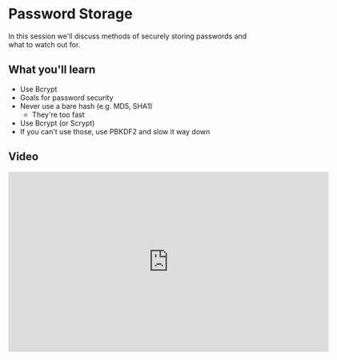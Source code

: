 Password Storage
================

In this session we'll discuss methods of securely storing passwords and what to watch out for.

What you'll learn
-----------------

- Use Bcrypt
- Goals for password security
- Never use a bare hash (e.g. MD5, SHA1)
	- They're too fast
- Use Bcrypt (or Scrypt)
- If you can't use those, use PBKDF2 and slow it way down

Video
-----

<iframe id="ytplayer" type="text/html" width="640" height="360" src="https://www.youtube.com/embed/xZ5cxxllgP8?autoplay=0&origin=https://hacker101.com" frameborder="0"></iframe>
